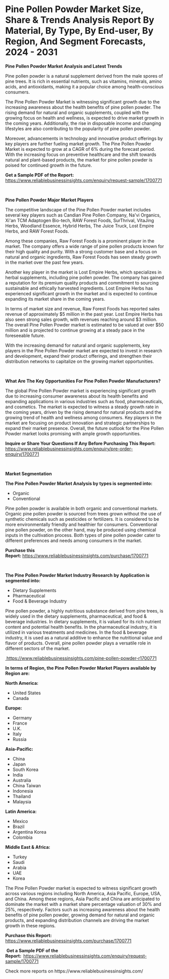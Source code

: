 <p><h1>Pine Pollen Powder Market Size, Share & Trends Analysis Report By Material, By Type, By End-user, By Region, And Segment Forecasts, 2024 - 2031</h1></p><p><strong>Pine Pollen Powder Market Analysis and Latest Trends</strong></p>
<p><p>Pine pollen powder is a natural supplement derived from the male spores of pine trees. It is rich in essential nutrients, such as vitamins, minerals, amino acids, and antioxidants, making it a popular choice among health-conscious consumers.</p><p>The Pine Pollen Powder Market is witnessing significant growth due to the increasing awareness about the health benefits of pine pollen powder. The rising demand for natural and organic supplements, coupled with the growing focus on health and wellness, is expected to drive market growth in the coming years. Additionally, the rise in disposable income and changing lifestyles are also contributing to the popularity of pine pollen powder.</p><p>Moreover, advancements in technology and innovative product offerings by key players are further fueling market growth. The Pine Pollen Powder Market is expected to grow at a CAGR of 6% during the forecast period. With the increasing focus on preventive healthcare and the shift towards natural and plant-based products, the market for pine pollen powder is poised for continued growth in the future.</p></p>
<p><strong>Get a Sample PDF of the Report:&nbsp;</strong> <a href="https://www.reliablebusinessinsights.com/enquiry/request-sample/1700771">https://www.reliablebusinessinsights.com/enquiry/request-sample/1700771</a></p>
<p>&nbsp;</p>
<p><strong>Pine Pollen Powder Major Market Players</strong></p>
<p><p>The competitive landscape of the Pine Pollen Powder market includes several key players such as Candian Pine Pollen Company, Na'vi Organics, Xi'an TCM Adaptogen Bio-tech, RAW Forest Foods, SurThrival, VitaJing Herbs, Woodland Essence, Hybrid Herbs, The Juice Truck, Lost Empire Herbs, and RAW Forest Foods. </p><p>Among these companies, Raw Forest Foods is a prominent player in the market. The company offers a wide range of pine pollen products known for their high quality and purity. With a strong customer base and a focus on natural and organic ingredients, Raw Forest Foods has seen steady growth in the market over the past few years.</p><p>Another key player in the market is Lost Empire Herbs, which specializes in herbal supplements, including pine pollen powder. The company has gained a reputation for its premium quality products and commitment to sourcing sustainable and ethically harvested ingredients. Lost Empire Herbs has experienced significant growth in the market and is expected to continue expanding its market share in the coming years.</p><p>In terms of market size and revenue, Raw Forest Foods has reported sales revenue of approximately $5 million in the past year. Lost Empire Herbs has also seen strong sales growth, with revenues reaching around $3 million. The overall Pine Pollen Powder market is estimated to be valued at over $50 million and is projected to continue growing at a steady pace in the foreseeable future.</p><p>With the increasing demand for natural and organic supplements, key players in the Pine Pollen Powder market are expected to invest in research and development, expand their product offerings, and strengthen their distribution networks to capitalize on the growing market opportunities.</p></p>
<p>&nbsp;</p>
<p><strong>What Are The Key Opportunities For Pine Pollen Powder Manufacturers?</strong></p>
<p><p>The global Pine Pollen Powder market is experiencing significant growth due to increasing consumer awareness about its health benefits and expanding applications in various industries such as food, pharmaceuticals, and cosmetics. The market is expected to witness a steady growth rate in the coming years, driven by the rising demand for natural products and the growing trend of health and wellness among consumers. Key players in the market are focusing on product innovation and strategic partnerships to expand their market presence. Overall, the future outlook for the Pine Pollen Powder market looks promising with ample growth opportunities.</p></p>
<p><strong>Inquire or Share Your Questions If Any Before Purchasing This Report:</strong> <a href="https://www.reliablebusinessinsights.com/enquiry/pre-order-enquiry/1700771">https://www.reliablebusinessinsights.com/enquiry/pre-order-enquiry/1700771</a></p>
<p>&nbsp;</p>
<p><strong>Market Segmentation</strong></p>
<p><strong>The Pine Pollen Powder Market Analysis by types is segmented into:</strong></p>
<p><ul><li>Organic</li><li>Conventional</li></ul></p>
<p><p>Pine pollen powder is available in both organic and conventional markets. Organic pine pollen powder is sourced from trees grown without the use of synthetic chemicals such as pesticides or fertilizers. It is considered to be more environmentally friendly and healthier for consumers. Conventional pine pollen powder, on the other hand, may be produced using chemical inputs in the cultivation process. Both types of pine pollen powder cater to different preferences and needs among consumers in the market.</p></p>
<p><strong>Purchase this Report:&nbsp;</strong><a href="https://www.reliablebusinessinsights.com/purchase/1700771">https://www.reliablebusinessinsights.com/purchase/1700771</a></p>
<p>&nbsp;</p>
<p><strong>The Pine Pollen Powder Market Industry Research by Application is segmented into:</strong></p>
<p><ul><li>Dietary Supplements</li><li>Pharmaceutical</li><li>Food & Beverage Industry</li></ul></p>
<p><p>Pine pollen powder, a highly nutritious substance derived from pine trees, is widely used in the dietary supplements, pharmaceutical, and food & beverage industries. In dietary supplements, it is valued for its rich nutrient content and potential health benefits. In the pharmaceutical industry, it is utilized in various treatments and medicines. In the food & beverage industry, it is used as a natural additive to enhance the nutritional value and flavor of products. Overall, pine pollen powder plays a versatile role in different sectors of the market.</p></p>
<p><a href="https://www.reliablebusinessinsights.com/pine-pollen-powder-r1700771">&nbsp;https://www.reliablebusinessinsights.com/pine-pollen-powder-r1700771</a></p>
<p><strong>In terms of Region, the Pine Pollen Powder Market Players available by Region are:</strong></p>
<p>
    <p> <strong> North America: </strong>
        <ul>
            <li>United States</li>
            <li>Canada</li>
        </ul>
        </p> 
    <p> <strong> Europe: </strong>
        <ul>
            <li>Germany</li>
            <li>France</li>
            <li>U.K.</li>
            <li>Italy</li>
            <li>Russia</li>
        </ul>
        </p> 
    <p> <strong> Asia-Pacific: </strong>
        <ul>
            <li>China</li>
            <li>Japan</li>
            <li>South Korea</li>
            <li>India</li>
            <li>Australia</li>
            <li>China Taiwan</li>
            <li>Indonesia</li>
            <li>Thailand</li>
            <li>Malaysia</li>
        </ul>
        </p> 
    <p> <strong> Latin America: </strong>
        <ul>
            <li>Mexico</li>
            <li>Brazil</li>
            <li>Argentina Korea</li>
            <li>Colombia</li>
        </ul>
        </p> 
    <p> <strong> Middle East & Africa: </strong>
        <ul>
            <li>Turkey</li>
            <li>Saudi</li>
            <li>Arabia</li>
            <li>UAE</li>
            <li>Korea</li>
        </ul>
    </p>
    </p>
<p><p>The Pine Pollen Powder market is expected to witness significant growth across various regions including North America, Asia Pacific, Europe, USA, and China. Among these regions, Asia Pacific and China are anticipated to dominate the market with a market share percentage valuation of 30% and 25%, respectively. Factors such as increasing awareness about the health benefits of pine pollen powder, growing demand for natural and organic products, and expanding distribution channels are driving the market growth in these regions.</p></p>
<p><strong>Purchase this Report: </strong><a href="https://www.reliablebusinessinsights.com/purchase/1700771">https://www.reliablebusinessinsights.com/purchase/1700771</a></p>
<p>&nbsp;<strong>Get a Sample PDF of the Report:&nbsp;&nbsp;</strong><a href="https://www.reliablebusinessinsights.com/enquiry/request-sample/1700771">https://www.reliablebusinessinsights.com/enquiry/request-sample/1700771</a></p>
<p><strong></strong></p>
<p>Check more reports on https://www.reliablebusinessinsights.com/</p>
